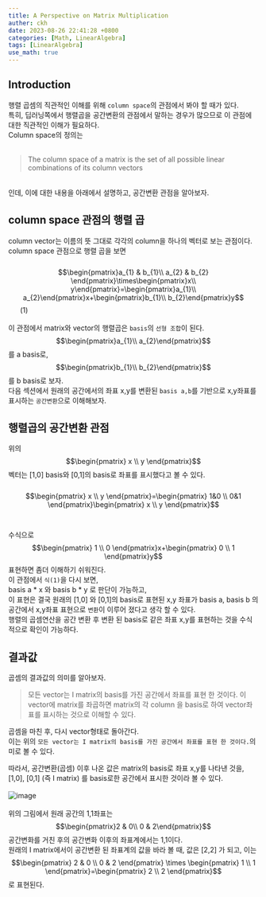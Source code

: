 ```yaml
---
title: A Perspective on Matrix Multiplication
auther: ckh
date: 2023-08-26 22:41:28 +0800
categories: [Math, LinearAlgebra]
tags: [LinearAlgebra]    
use_math: true
---
```


## Introduction
행렬 곱셈의 직관적인 이해를 위해 ``column space``의 관점에서 봐야 할 때가 있다.  
특히, 딥러닝쪽에서 행렬곱을 공간변환의 관점에서 말하는 경우가 많으므로 이 관점에 대한 직관적인 이해가 필요하다.  
Column space의 정의는  
<br/>
>The column space of a matrix is the set of all possible linear combinations of its column vectors
<br/>
인데, 이에 대한 내용을 아래에서 설명하고, 공간변환 관점을 알아보자.  

## column space 관점의 행렬 곱
column vector는 이름의 뜻 그대로 각각의 column을 하나의 벡터로 보는 관점이다.  
column space 관점으로 행렬 곱을 보면  
<br/>
$$\begin{pmatrix}a_{1} & b_{1}\\ a_{2} & b_{2} \end{pmatrix}\times\begin{pmatrix}x\\ y\end{pmatrix}=\begin{pmatrix}a_{1}\\ a_{2}\end{pmatrix}x+\begin{pmatrix}b_{1}\\ b_{2}\end{pmatrix}y$$ &nbsp;&nbsp;&nbsp;&nbsp;&nbsp; (1)  
<br/>
이 관점에서 matrix와 vector의 행렬곱은 ``basis``의 ``선형 조합``이 된다.  
$$\begin{pmatrix}a_{1}\\ a_{2}\end{pmatrix}$$를 a basis로, $$\begin{pmatrix}b_{1}\\ b_{2}\end{pmatrix}$$를 b basis로 보자.   
다음 섹션에서 원래의 공간에서의 좌표 x,y를 변환된 ``basis a,b``를 기반으로 x,y좌표를 표시하는 ``공간변환``으로 이해해보자.    

## 행렬곱의 공간변환 관점
위의 $$\begin{pmatrix} x \\ y \end{pmatrix}$$벡터는 [1,0] basis와 [0,1]의 basis로 좌표를 표시했다고 볼 수 있다.    
<br/>
$$\begin{pmatrix} x \\ y \end{pmatrix}=\begin{pmatrix} 1&0 \\ 0&1 \end{pmatrix}\begin{pmatrix} x \\ y \end{pmatrix}$$  
<br/>
수식으로 $$\begin{pmatrix} 1 \\ 0 \end{pmatrix}x+\begin{pmatrix} 0 \\ 1 \end{pmatrix}y$$ 표현하면 좀더 이해하기 쉬워진다.  
이 관점에서 ``식(1)``을 다시 보면,  
basis a * x 와 basis b * y 로 판단이 가능하고,   
이 표현은 결국 원래의 [1,0] 와 [0,1]의 basis로 표현된 x,y 좌표가
basis a, basis b 의 공간에서 x,y좌표 표현으로 ``변환``이 이루어 졌다고 생각 할 수 있다.  
행렬의 곱셈연산을 공간 변환 후 변환 된 basis로 같은 좌표 x,y를 표현하는 것을 수식적으로 확인이 가능하다.    

## 결과값
곱셈의 결과값의 의미를 알아보자.  
  
>모든 vector는 I matrix의 basis를 가진 공간에서 좌표를 표현 한 것이다.
>이 vector에 matrix를 좌곱하면 matrix의 각 column 을 basis로 하여 vector좌표를 표시하는 것으로 이해할 수 있다.
  
곱셈을 마친 후, 다시 vector형태로 돌아간다.  
이는 위의 ``모든 vector는 I matrix의 basis를 가진 공간에서 좌표를 표현 한 것이다.``의미로 볼 수 있다.  
  
따라서, 
공간변환(곱셈) 이후 나온 값은 matrix의 basis로 좌표 x,y를 나타낸 것을,  
[1,0], [0,1] (즉 I matrix) 를 basis로한 공간에서 표시한 것이라 볼 수 있다.    
<br/>
![image](https://github.com/ckh7488/ckh7488.github.io/assets/75701998/f867afc9-6faa-4e34-aefd-f2f56607e157)  
<br/>
위의 그림에서 원래 공간의 1,1좌표는 $$\begin{pmatrix}2 & 0\\ 0 & 2\end{pmatrix}$$ 공간변화를 거친 후의 공간변화 이후의 좌표계에서는  1,1이다.  
원래의 I matrix에서이 공간변환 된 좌표계의 값을 바라 볼 때, 값은 [2,2] 가 되고, 이는
$$\begin{pmatrix}
2 & 0 \\ 
0 & 2 
\end{pmatrix} \times \begin{pmatrix}
1 \\ 
1 
\end{pmatrix}=\begin{pmatrix}
2 \\ 
2 
\end{pmatrix}$$
로 표현된다.  
